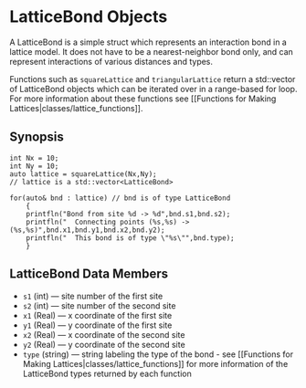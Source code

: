 # LatticeBond Objects

A LatticeBond is a simple struct which represents an
interaction bond in a lattice model. It does not have to
be a nearest-neighbor bond only, and can represent interactions
of various distances and types.

Functions such as `squareLattice` and `triangularLattice`
return a std::vector of LatticeBond objects which can be 
iterated over in a range-based for loop. For more information
about these functions see [[Functions for Making Lattices|classes/lattice_functions]].

## Synopsis

    int Nx = 10;
    int Ny = 10;
    auto lattice = squareLattice(Nx,Ny);
    // lattice is a std::vector<LatticeBond>

    for(auto& bnd : lattice) // bnd is of type LatticeBond
        {
        printfln("Bond from site %d -> %d",bnd.s1,bnd.s2);
        printfln("  Connecting points (%s,%s) -> (%s,%s)",bnd.x1,bnd.y1,bnd.x2,bnd.y2);
        printfln("  This bond is of type \"%s\"",bnd.type);
        }

## LatticeBond Data Members

- `s1` (int) &mdash; site number of the first site
- `s2` (int) &mdash; site number of the second site
- `x1` (Real) &mdash; x coordinate of the first site
- `y1` (Real) &mdash; y coordinate of the first site
- `x2` (Real) &mdash; x coordinate of the second site
- `y2` (Real) &mdash; y coordinate of the second site
- `type` (string) &mdash; string labeling the type of the bond - see [[Functions for Making Lattices|classes/lattice_functions]] for more information of the LatticeBond types returned by each function

